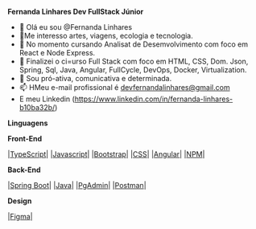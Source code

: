 __Fernanda Linhares Dev FullStack Júnior__

- 👋 Olá eu sou @Fernanda Linhares
- 👀Me interesso artes, viagens, ecologia e tecnologia.
- 🌱 No momento cursando Analisat de Desemvolvimento com foco em React e Node Express.
- 🌱 Finalizei o ci=urso  Full Stack com foco em  HTML, CSS, Dom. Json, Spring, Sql, Java, Angular, FullCycle, DevOps, Docker, Virtualization.
- 💞️ Sou pró-ativa, comunicativa e determinada.
- 📫 HMeu e-mail profissional é devfernandalinhares@gmail.com
-  E meu Linkedin (https://www.linkedin.com/in/fernanda-linhares-b10ba32b/)

  __Linguagens__

__Front-End__

|[TypeScript](https://www.typescriptlang.org/)|
|[Javascript](https://developer.mozilla.org/pt-BR/docs/Web/JavaScript)|
|[Bootstrap](https://getbootstrap.com/)|
|[CSS](https://developer.mozilla.org/pt-BR/docs/Web/CSS)|
|[Angular](https://angular.io/cli/generate#guard-command)|
|[NPM](https://www.npmjs.com/package/ngx-toastr)|


__Back-End__
  
|[Spring Boot](https://spring.io/projects/spring-boot)| 
|[Java](https://www.java.com/pt-BR/)| 
|[PgAdmin](https://www.pgadmin.org/)|
|[Postman](https://www.postman.com/)| 
  

__Design__

|[Figma](https://www.figma.com/)|




